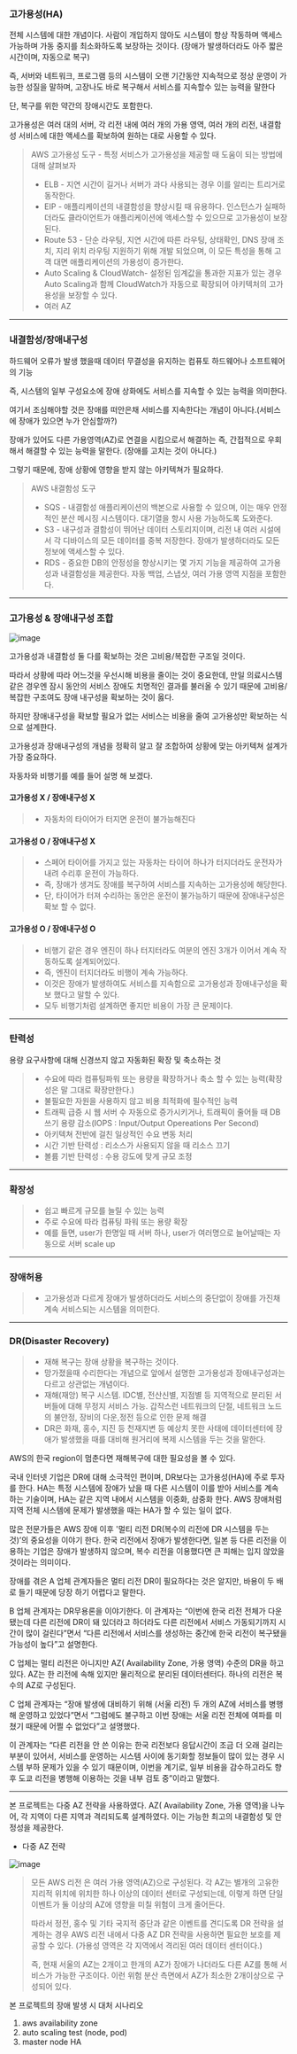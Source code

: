 ### 고가용성(HA)
전체 시스템에 대한 개념이다. 사람이 개입하지 않아도 시스템이 항상 작동하며 액세스 가능하며 가동 중지를 최소화하도록 보장하는 것이다. (장애가 발생하더라도 아주 짧은 시간이며, 자동으로 복구)

즉, 서버와 네트워크, 프로그램 등의 시스템이 오랜 기간동안 지속적으로 정상 운영이 가능한 성질을 말하며, 고장나도 바로 복구해서 서비스를 지속할수 있는 능력을 말한다 

단, 복구를 위한 약간의 장애시간도 포함한다.

고가용성은 여러 대의 서버, 각 리전 내에 여러 개의 가용 영역, 여러 개의 리전, 내결함성 서비스에 대한 액세스를 확보하여 원하는 대로 사용할 수 있다.


> AWS 고가용성 도구 - 특정 서비스가 고가용성을 제공할 때 도움이 되는 방법에 대해 살펴보자
>
> - ELB - 지연 시간이 길거나 서버가 과다 사용되는 경우 이를 알리는 트리거로 동작한다.
> - EIP - 애플리케이션의 내결함성을 향상시킬 때 유용하다. 인스턴스가 실패하더라도 클라이언트가 애플리케이션에 액세스할 수 있으므로 고가용성이 보장된다.
> - Route 53 - 단순 라우팅, 지연 시간에 따른 라우팅, 상태확인, DNS 장애 조치, 지리 위치 라우팅 지원하기 위해 개발 되었으며, 이 모든 특성을 통해 고객 대면 애플리케이션의 가용성이 증가한다.
> - Auto Scaling & CloudWatch- 설정된 임계값을 통과한 지표가 있는 경우 Auto Scaling과 함께 CloudWatch가 자동으로 확장되어 아키텍처의 고가용성을 보장할 수 있다.
> - 여러 AZ

----
### 내결함성/장애내구성
하드웨어 오류가 발생 했을때 데이터 무결성을 유지하는 컴퓨토 하드웨어나 소프트웨어의 기능

즉, 시스템의 일부 구성요소에 장애 상화에도 서비스를 지속할 수 있는 능력을 의미한다.

여기서 조심해야할 것은 장애를 떠안은채 서비스를 지속한다는 개념이 아니다.(서비스에 장애가 있으면 누가 안심할까?)

장애가 있어도 다른 가용영역(AZ)로 연결을 시킴으로서 해결하는 즉, 간접적으로 우회해서 해결할 수 있는 능력을 말한다. (장애를 고치는 것이 아니다.)

그렇기 때문에, 장애 상황에 영향을 받지 않는 아키텍쳐가 필요하다.

> AWS 내결함성 도구
> 
> - SQS - 내결함성 애플리케이션의 백본으로 사용할 수 있으며, 이는 매우 안정적인 분산 메시징 시스템이다. 대기열을 항시 사용 가능하도록 도와준다.
> - S3 - 내구성과 결함성이 뛰어난 데이터 스토리지이며, 리전 내 여러 시설에서 각 디바이스의 모든 데이터를 중복 저장한다. 장애가 발생하더라도 모든 정보에 액세스할 수 있다.
> - RDS - 중요한 DB의 안정성을 향상시키는 몇 가지 기능을 제공하여 고가용성과 내결함성을 제공한다. 자동 백업, 스냅샷, 여러 가용 영역 지점을 포함한다.

--- 

### 고가용성 & 장애내구성 조합
![image](https://user-images.githubusercontent.com/88362207/205246542-734d4146-80e2-451d-925f-ef0f679aac52.png)

고가용성과 내결함성 둘 다를 확보하는 것은 고비용/복잡한 구조일 것이다.

따라서 상황에 따라 어느것을 우선시해 비용을 줄이는 것이 중요한데, 만일 의료시스템 같은 경우엔 잠시 동안의 서비스 장애도 치명적인 결과를 불러올 수 있기 때문에 고비용/복잡한 구조여도 장애 내구성을 확보하는 것이 옳다.

하지만 장애내구성을 확보할 필요가 없는 서비스는 비용을 줄여 고가용성만 확보하는 식으로 설계한다.

고가용성과 장애내구성의 개념을 정확히 알고 잘 조합하여 상황에 맞는 아키텍쳐 설계가 가장 중요하다.

자동차와 비행기를 예를 들어 설명 해 보겠다.
#### 고가용성 X / 장애내구성 X
> - 자동차의 타이어가 터지면 운전이 불가능해진다
#### 고가용성 O / 장애내구성 X
> - 스페어 타이어를 가지고 있는 자동차는 타이어 하나가 터지더라도 운전자가 내려 수리후 운전이 가능하다.
> - 즉, 장애가 생겨도 장애를 복구하여 서비스를 지속하는 고가용성에 해당한다.
> - 단, 타이어가 터져 수리하는 동안은 운전이 불가능하기 때문에 장애내구성은 확보 할 수 없다.
#### 고가용성 O / 장애내구성 O
> - 비행기 같은 경우 엔진이 하나 터지터라도 여분의 엔진 3개가 이어서 계속 작동하도록 설계되어있다.
> - 즉, 엔진이 터지더라도 비행이 계속 가능하다.
> - 이것은 장애가 발생하여도 서비스를 지속함으로 고가용성과 장애내구성을 확보 했다고 말할 수 있다.
> - 모두 비행기처럼 설계하면 좋지만 비용이 가장 큰 문제이다.






---

### 탄력성
용량 요구사항에 대해 신경쓰지 않고 자동화된 확장 및 축소하는 것 

> - 수요에 따라 컴퓨팅파워 또는 용량을 확장하거나 축소 할 수 있는 능력(확장성은 말 그대로 확장만한다.) 
> - 불필요한 자원을 사용하지 않고 비용 최적화에 필수적인 능력
> - 트래픽 급증 시 웹 서버 수 자동으로 증가시키거나, 트래픽이 줄어들 때 DB 쓰기 용량 감소(IOPS : Input/Output Opereations Per Second)
> - 아키텍쳐 전반에 걸친 일상적인 수요 변동 처리
> - 시간 기반 탄력성 : 리소스가 사용되지 않을 때 리소스 끄기
> - 볼륨 기반 탄력성 : 수용 강도에 맞게 규모 조정

---

### 확장성
> - 쉽고 빠르게 규모를 늘릴 수 있는 능력
> - 주로 수요에 따라 컴퓨팅 파워 또는 용량 확장
> - 예를 들면, user가 한명일 때 서버 하나, user가 여러명으로 늘어날때는 자동으로 서버 scale up

---
### 장애허용
> - 고가용성과 다르게 장애가 발생하더라도 서비스의 중단없이 장애를 가진채 계속 서비스되는 시스템을 의미한다.

---
###  DR(Disaster Recovery)
> - 재해 복구는 장애 상황을 복구하는 것이다.
> - 망가졌을때 수리한다는 개념으로 앞에서 설명한 고가용성과 장애내구성과는 다르고 상관없는 개념이다.
> - 재해(재앙) 복구 시스템. IDC별, 전산신별, 지점별 등 지역적으로 분리된 서버들에 대해 무정지 서비스 가능. 갑작스런 네트워크의 단절, 네트워크 노드의 불안정, 장비의 다운,정전 등으로 인한 문제 해결
> - DR은 화재, 홍수, 지진 등 천재지변 등 예상치 못한 사태에 데이터센터에 장애가 발생했을 때를 대비해 원거리에 복제 시스템을 두는 것을 말한다.

AWS의 한국 region이 멈춘다면 재해복구에 대한 필요성을 볼 수 있다.

국내 인터넷 기업은 DR에 대해 소극적인 편이며, DR보다는 고가용성(HA)에 주로 투자를 한다. HA는 특정 시스템에 장애가 났을 때 다른 시스템이 이를 받아 서비스를 계속 하는 기술이며, HA는 같은 지역 내에서 시스템을 이중화, 삼중화 한다. AWS 장애처럼 지역 전체 시스템에 문제가 발생했을 때는 HA가 할 수 있는 일이 없다. 

많은 전문가들은 AWS 장애 이후 '멀티 리전 DR(복수의 리전에 DR 시스템을 두는 것)’의 중요성을 이야기 한다. 한국 리전에서 장애가 발생한다면, 일본 등 다른 리전을 이용하는 기업은 장애가 발생하지 않으며, 복수 리전을 이용했다면 큰 피해는 입지 않았을 것이라는 의미이다.

장애를 겪은 A 업체 관계자들은 멀티 리전 DR이 필요하다는 것은 알지만, 바용이 두 배로 들기 때문에 당장 하기 어렵다고 말한다.

B 업체 관계자는 DR무용론을 이야기한다. 이 관계자는 “이번에 한국 리전 전체가 다운됐는데 다른 리전에 DR이 돼 있더라고 하더라도 다른 리전에서 서비스 가동되기까지 시간이 많이 걸린다”면서 “다른 리전에서 서비스를 생성하는 중간에 한국 리전이 복구됐을 가능성이 높다”고 설명한다.

C 업체는 멀티 리전은 아니지만 AZ( Availability Zone, 가용 영역) 수준의 DR을 하고 있다. AZ는 한 리전에 속해 있지만 물리적으로 분리된 데이터센터다. 하나의 리전은 복수의 AZ로 구성된다. 

C 업체 관계자는 “장애 발생에 대비하기 위해 (서울 리전) 두 개의 AZ에 서비스를 병행해 운영하고 있었다”면서 “그럼에도 불구하고 이번 장애는 서울 리전 전체에 여파를 미쳤기 때문에 어쩔 수 없었다”고 설명했다.

이 관계자는 “다른 리전을 안 쓴 이유는 한국 리전보다 응답시간이 조금 더 오래 걸리는 부분이 있어서, 서비스를 운영하는 시스템 사이에 동기화할 정보들이 많이 있는 경우 시스템 부하 문제가 있을 수 있기 때문이며, 이번을 계기로, 일부 비용을 감수하고라도 향후 도쿄 리전을 병행해 이용하는 것을 내부 검토 중”이라고 말했다.

---

본 프로젝트는 다중 AZ 전략을 사용하였다. AZ( Availability Zone, 가용 영역)을 나누어, 각 지역이 다른 지역과 격리되도록 설계하였다. 이는 가능한 최고의 내결함성 및 안정성을 제공한다. 

- 다중 AZ 전략

![image](https://user-images.githubusercontent.com/88362207/205271680-0455d29b-c3fe-4f97-baaa-ee15df95a1ec.png)

> 모든 AWS 리전 은 여러 가용 영역(AZ)으로 구성된다. 각 AZ는 별개의 고유한 지리적 위치에 위치한 하나 이상의 데이터 센터로 구성되는데, 이렇게 하면 단일 이벤트가 둘 이상의 AZ에 영향을 미칠 위험이 크게 줄어든다. 
>
> 따라서 정전, 홍수 및 기타 국지적 중단과 같은 이벤트를 견디도록 DR 전략을 설계하는 경우 AWS 리전 내에서 다중 AZ DR 전략을 사용하면 필요한 보호를 제공할 수 있다. (가용성 영역은 각 지역에서 격리된 여러 데이터 센터이다.)
> 
> 즉, 현재 서울의 AZ는 2개이고 한개의 AZ가 장애가 나더라도 다른 AZ를 통해 서비스가 가능한 구조이다. 이런 위험 분산 측면에서 AZ가 최소한 2개이상으로 구성되어 있다.


 





본 프로젝트의 장애 발생 시 대처 시나리오

1. aws availability zone
2. auto scaling test (node, pod)
3. master node HA
 

